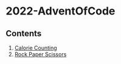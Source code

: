 # 2022-AdventOfCode

## Contents
1. [Calorie Counting](solutions/01-Calorie_Counting)
2. [Rock Paper Scissors](solutions/02-Rock_Paper_Scissors)